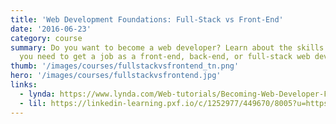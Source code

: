 ```yaml
---
title: 'Web Development Foundations: Full-Stack vs Front-End'
date: '2016-06-23'
category: course
summary: Do you want to become a web developer? Learn about the skills and tools
  you need to get a job as a front-end, back-end, or full-stack web developer.
thumb: '/images/courses/fullstackvsfrontend_tn.png'
hero: '/images/courses/fullstackvsfrontend.jpg'
links:
  - lynda: https://www.lynda.com/Web-tutorials/Becoming-Web-Developer-Full-Stack-vs-Front-End/483022-2.html
  - lil: https://linkedin-learning.pxf.io/c/1252977/449670/8005?u=https%3A%2F%2Fwww.linkedin.com%2Flearning%2Fweb-development-foundations-full-stack-vs-front-end
---
```

